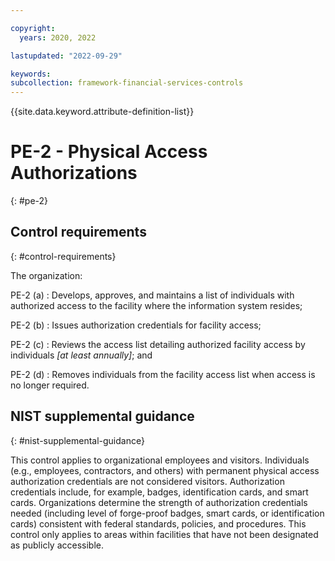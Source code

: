 ```yaml
---

copyright:
  years: 2020, 2022

lastupdated: "2022-09-29"

keywords: 
subcollection: framework-financial-services-controls
---
```


{{site.data.keyword.attribute-definition-list}}

               
# PE-2 - Physical Access Authorizations
{: #pe-2}

## Control requirements
{: #control-requirements}

The organization:

PE-2 (a)
    : Develops, approves, and maintains a list of individuals with authorized access to the facility where the information system resides;

PE-2 (b)
    : Issues authorization credentials for facility access;

PE-2 (c)
    : Reviews the access list detailing authorized facility access by individuals _[at least annually]_; and

PE-2 (d)
    : Removes individuals from the facility access list when access is no longer required.

## NIST supplemental guidance
{: #nist-supplemental-guidance}

This control applies to organizational employees and visitors. Individuals (e.g., employees, contractors, and others) with permanent physical access authorization credentials are not considered visitors. Authorization credentials include, for example, badges, identification cards, and smart cards. Organizations determine the strength of authorization credentials needed (including level of forge-proof badges, smart cards, or identification cards) consistent with federal standards, policies, and procedures. This control only applies to areas within facilities that have not been designated as publicly accessible.



